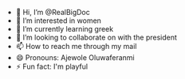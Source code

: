 - 👋 Hi, I’m @RealBigDoc
- 👀 I’m interested in women
- 🌱 I’m currently learning greek
- 💞️ I’m looking to collaborate on with the president
- 📫 How to reach me through my mail
- 😄 Pronouns: Ajewole Oluwaferanmi
- ⚡ Fun fact: I'm playful

<!---
RealBigDoc/RealBigDoc is a ✨ special ✨ repository because its `README.md` (this file) appears on your GitHub profile.
You can click the Preview link to take a look at your changes.
--->
